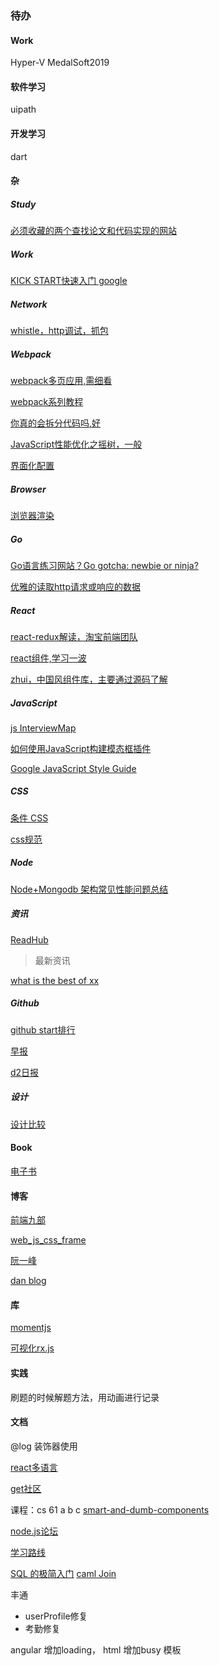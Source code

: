 ###  待办

#### Work

Hyper-V   MedalSoft2019

#### 软件学习 

uipath



#### 开发学习

dart



#### 杂

##### Study

[必须收藏的两个查找论文和代码实现的网站](https://mp.weixin.qq.com/s/gP0aCO9R8uto7mqA5KrVNw)

##### Work

[KICK START快速入门 google](https://abser.top/blog/kickstart%E6%8C%87%E5%8D%97/)



##### Network

[whistle，http调试，抓包](https://zhuanlan.zhihu.com/p/47029559)



##### Webpack

[webpack多页应用,需细看](https://github.com/lvzhenbang/webpack-play)

[webpack系列教程](https://segmentfault.com/a/1190000017834557)

[你真的会拆分代码吗,好](https://mp.weixin.qq.com/s?__biz=MzUxMzcxMzE5Ng==&mid=2247490234&idx=1&sn=a57614db8d5570eb4cf71c39d376ab46&chksm=f951aff9ce2626ef928250381d1914629393d75d75bbb124da6a3370bef94820132b07d11c6b&mpshare=1&scene=23&srcid=01094hCOdOckeg4crRiHe5xz#rd)

[JavaScript性能优化之摇树，一般](http://mp.weixin.qq.com/s?__biz=MzUxMzcxMzE5Ng==&mid=2247490230&idx=1&sn=7c407256e1d144631ea143f593311153&chksm=f951aff5ce2626e3c362361ac5473dcc231ffee12c8e5e9e34fd5b9b664b2cce3122b517e992&mpshare=1&scene=23&srcid=0109fyVv66SYSRewfZ52NGZV#rd)

[界面化配置](https://webpack.jakoblind.no/	)



##### Browser

[浏览器渲染](https://segmentfault.com/a/1190000017881320)



##### Go

[Go语言练习网站？Go gotcha: newbie or ninja?](https://yourbasic.org/golang/gotcha/)

[优雅的读取http请求或响应的数据](https://blog.thinkeridea.com/201902/go/you_ya_de_du_qu_http_qing_qiu_huo_xiang_ying_de_shu_ju_2.html)



##### React

[react-redux解读，淘宝前端团队](http://taobaofed.org/blog/2016/08/18/react-redux-connect/)

[react组件,学习一波](https://github.com/sheinsight/shineout)

[zhui，中国风组件库，主要通过源码了解](https://github.com/zhui-team/zhui)



##### JavaScript

[js InterviewMap](https://yuchengkai.cn/docs/frontend/)

[如何使用JavaScript构建模态框插件](https://www.w3cplus.com/javacript/building-your-own-javascript-modal-plugin.html)

[Google JavaScript Style Guide](https://google.github.io/styleguide/jsguide.html)

##### CSS

[条件 CSS](https://zhuanlan.zhihu.com/p/55795638)

[css规范](https://codeguide.bootcss.com/#html-syntax)

##### Node

[Node+Mongodb 架构常见性能问题总结](https://zhuanlan.zhihu.com/p/56010506)

##### 资讯

[ReadHub](https://readhub.cn/topics)

> 最新资讯



[what is the best of xx](https://www.slant.co/)





##### Github

[github start排行](http://githubrank.com/)

[早报](https://wubaiqing.github.io/zaobao/)

[d2日报](https://daily.fairyever.com/)



##### 设计

[设计比较](https://cantunsee.space/)



#### Book

[电子书](https://mp.weixin.qq.com/s/njSQK-ATpqR9cLMFsPjxhg)

#### 博客

[前端九部](https://www.yuque.com/fe9/basic)

[web_js_css_frame](https://github.com/yyman001/web_js_css_frame)

[阮一峰](http://www.ruanyifeng.com/blog/)

[dan blog](https://overreacted.io/)



#### 库

[momentjs](http://momentjs.com/)

[可视化rx.js](https://reactive.how/)



#### 实践

刷题的时候解题方法，用动画进行记录



#### 文档

@log  装饰器使用

[react多语言](https://phraseapp.com/blog/posts/react-i18n-best-libraries/?tdsourcetag=s_pctim_aiomsg)

[get社区](http://get.ftqq.com/528.card)



课程：cs 61 a b c
[smart-and-dumb-components](https://medium.com/@dan_abramov/smart-and-dumb-components-7ca2f9a7c7d0)

[node.js论坛](https://cnodejs.org/)



[学习路线](https://blog.csdn.net/qq_32135281/article/details/87554088)

[SQL 的极简入门](https://segmentfault.com/a/1190000018179958)
[caml Join](https://www.cnblogs.com/jianyus/p/3761809.html)

丰通

- userProfile修复
- 考勤修复



angular 增加loading， html	增加busy 模板